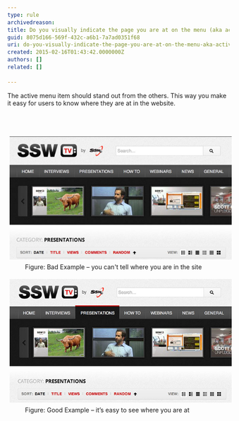 ```yaml
---
type: rule
archivedreason: 
title: Do you visually indicate the page you are at on the menu (aka active state)?
guid: 8075d166-569f-432c-a6b1-7a7ad0351f68
uri: do-you-visually-indicate-the-page-you-are-at-on-the-menu-aka-active-state
created: 2015-02-16T01:43:42.0000000Z
authors: []
related: []

---
```



<p>The active menu item should stand out from the others. This way you make it easy for users to know where they are at in the website.<br></p>
<br><excerpt class='endintro'></excerpt><br>
<dl class="badImage"><dt> 
      <img src="../../assets/active-state-bad.jpg" alt="" style="margin:5px;" />
   </dt><dd>Figure: Bad Example – you can't tell where you are in the site</dd></dl><dl class="goodImage"><dt> 
      <img src="../../assets/active-state-good.jpg" alt="" style="margin:5px;" />
   </dt><dd>Figure: Good Example – it’s easy to see where you are at </dd></dl>


